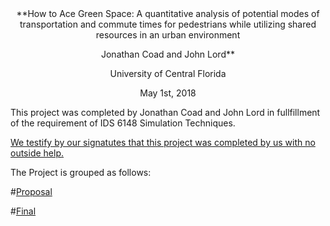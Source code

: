 

<center>
**How to Ace Green Space: A quantitative analysis of potential modes of transportation and commute times for pedestrians while utilizing shared resources in an urban environment


Jonathan Coad and John Lord**


University of Central Florida


May 1st, 2018
</center>




This project was completed by Jonathan Coad and John Lord in fullfillment of the requirement of IDS 6148 Simulation Techniques.  



[We testify by our signatutes that this project was completed by us with no outside help.](cover_letter/signed.pdf)




The Project is grouped as follows:



#[Proposal](proposal/README.md)

#[Final](final/README.md)
